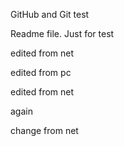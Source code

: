 GitHub and Git test

Readme file. Just for test

edited from net

edited from pc

edited from net 

again

change from net
